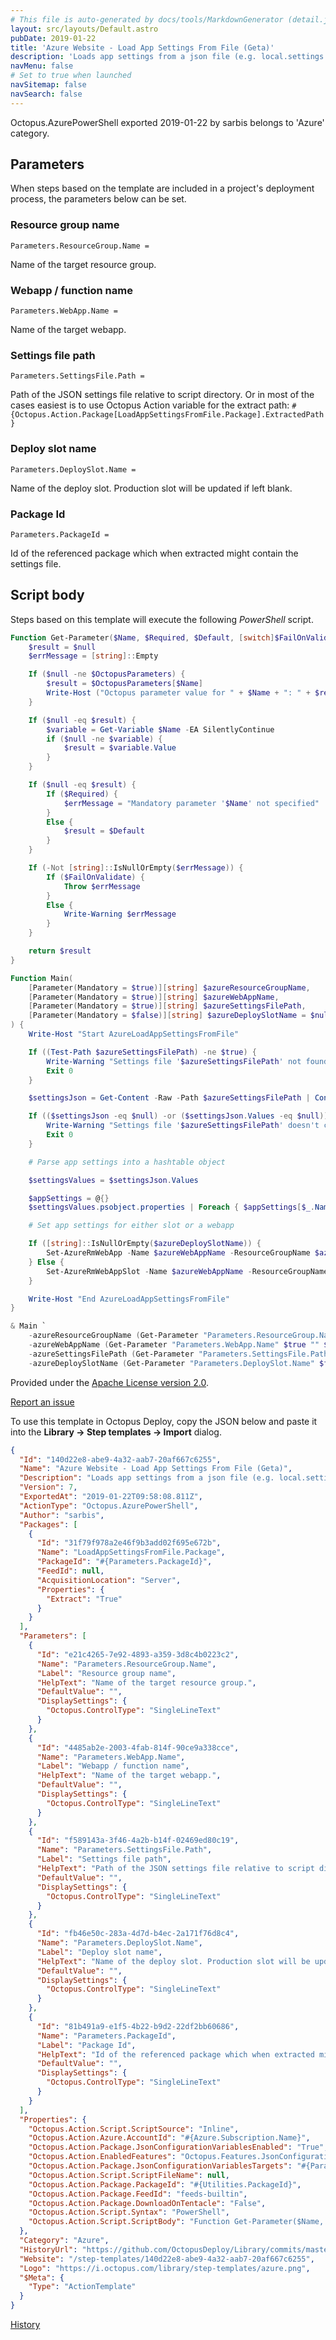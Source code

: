 ```yaml
---
# This file is auto-generated by docs/tools/MarkdownGenerator (detail.js)
layout: src/layouts/Default.astro
pubDate: 2019-01-22
title: 'Azure Website - Load App Settings From File (Geta)'
description: 'Loads app settings from a json file (e.g. local.settings.json) which is also json-transformed to inject environment-specific values.'
navMenu: false
# Set to true when launched
navSitemap: false
navSearch: false
---
```


Octopus.AzurePowerShell exported 2019-01-22 by sarbis belongs to 'Azure' category.

## Parameters

When steps based on the template are included in a project's deployment process, the parameters below can be set.


<div class="param">

### Resource group name

`Parameters.ResourceGroup.Name = `

Name of the target resource group.

</div>
        
<div class="param">

### Webapp / function name

`Parameters.WebApp.Name = `

Name of the target webapp.

</div>
        
<div class="param">

### Settings file path

`Parameters.SettingsFile.Path = `

Path of the JSON settings file relative to script directory. Or in most of the cases easiest is to use Octopus Action variable for the extract path: `#{Octopus.Action.Package[LoadAppSettingsFromFile.Package].ExtractedPath}`

</div>
        
<div class="param">

### Deploy slot name

`Parameters.DeploySlot.Name = `

Name of the deploy slot. Production slot will be updated if left blank.

</div>
        
<div class="param">

### Package Id

`Parameters.PackageId = `

Id of the referenced package which when extracted might contain the settings file.

</div>
        

## Script body

Steps based on this template will execute the following *PowerShell* script.

```powershell
Function Get-Parameter($Name, $Required, $Default, [switch]$FailOnValidate) {
    $result = $null
    $errMessage = [string]::Empty

    If ($null -ne $OctopusParameters) {
        $result = $OctopusParameters[$Name]
        Write-Host ("Octopus parameter value for " + $Name + ": " + $result)
    }

    If ($null -eq $result) {
        $variable = Get-Variable $Name -EA SilentlyContinue
        if ($null -ne $variable) {
            $result = $variable.Value
        }
    }

    If ($null -eq $result) {
        If ($Required) {
            $errMessage = "Mandatory parameter '$Name' not specified"
        }
        Else {
            $result = $Default
        }
    } 

    If (-Not [string]::IsNullOrEmpty($errMessage)) {
        If ($FailOnValidate) {
            Throw $errMessage
        }
        Else {
            Write-Warning $errMessage
        }
    }

    return $result
}

Function Main(
    [Parameter(Mandatory = $true)][string] $azureResourceGroupName,
    [Parameter(Mandatory = $true)][string] $azureWebAppName,
    [Parameter(Mandatory = $true)][string] $azureSettingsFilePath,
    [Parameter(Mandatory = $false)][string] $azureDeploySlotName = $null
) {
    Write-Host "Start AzureLoadAppSettingsFromFile"

    If ((Test-Path $azureSettingsFilePath) -ne $true) {
        Write-Warning "Settings file '$azureSettingsFilePath' not found!"
        Exit 0
    }

    $settingsJson = Get-Content -Raw -Path $azureSettingsFilePath | ConvertFrom-Json

    If (($settingsJson -eq $null) -or ($settingsJson.Values -eq $null)) {
        Write-Warning "Settings file '$azureSettingsFilePath' doesn't contain Values object. Unable to load app settings!"
        Exit 0
    }

    # Parse app settings into a hashtable object

    $settingsValues = $settingsJson.Values

    $appSettings = @{}
    $settingsValues.psobject.properties | Foreach { $appSettings[$_.Name] = $_.Value }

    # Set app settings for either slot or a webapp

    If ([string]::IsNullOrEmpty($azureDeploySlotName)) {
        Set-AzureRmWebApp -Name $azureWebAppName -ResourceGroupName $azureResourceGroupName -AppSettings $appSettings
    } Else {
        Set-AzureRmWebAppSlot -Name $azureWebAppName -ResourceGroupName $azureResourceGroupName -AppSettings $appSettings -Slot $azureDeploySlotName
    }

    Write-Host "End AzureLoadAppSettingsFromFile"
}

& Main `
    -azureResourceGroupName (Get-Parameter "Parameters.ResourceGroup.Name" $true "" $true) `
    -azureWebAppName (Get-Parameter "Parameters.WebApp.Name" $true "" $true) `
    -azureSettingsFilePath (Get-Parameter "Parameters.SettingsFile.Path" $true "" $true) `
    -azureDeploySlotName (Get-Parameter "Parameters.DeploySlot.Name" $false "" $true)
```

Provided under the [Apache License version 2.0](https://github.com/OctopusDeploy/Library/blob/master/LICENSE.txt).

[Report an issue](https://github.com/OctopusDeploy/Library/issues/new?assignees=&labels=&projects=&template=bug-report.yml&title=Issue%20with%20Azure%20Website%20-%20Load%20App%20Settings%20From%20File%20(Geta)&step-template=Azure%20Website%20-%20Load%20App%20Settings%20From%20File%20(Geta))

<div class="get-json">

To use this template in Octopus Deploy, copy the JSON below and paste it into the **Library → Step templates → Import** dialog.

```json
{
  "Id": "140d22e8-abe9-4a32-aab7-20af667c6255",
  "Name": "Azure Website - Load App Settings From File (Geta)",
  "Description": "Loads app settings from a json file (e.g. local.settings.json) which is also json-transformed to inject environment-specific values.",
  "Version": 7,
  "ExportedAt": "2019-01-22T09:58:08.811Z",
  "ActionType": "Octopus.AzurePowerShell",
  "Author": "sarbis",
  "Packages": [
    {
      "Id": "31f79f978a2e46f9b3add02f695e672b",
      "Name": "LoadAppSettingsFromFile.Package",
      "PackageId": "#{Parameters.PackageId}",
      "FeedId": null,
      "AcquisitionLocation": "Server",
      "Properties": {
        "Extract": "True"
      }
    }
  ],
  "Parameters": [
    {
      "Id": "e21c4265-7e92-4893-a359-3d8c4b0223c2",
      "Name": "Parameters.ResourceGroup.Name",
      "Label": "Resource group name",
      "HelpText": "Name of the target resource group.",
      "DefaultValue": "",
      "DisplaySettings": {
        "Octopus.ControlType": "SingleLineText"
      }
    },
    {
      "Id": "4485ab2e-2003-4fab-814f-90ce9a338cce",
      "Name": "Parameters.WebApp.Name",
      "Label": "Webapp / function name",
      "HelpText": "Name of the target webapp.",
      "DefaultValue": "",
      "DisplaySettings": {
        "Octopus.ControlType": "SingleLineText"
      }
    },
    {
      "Id": "f589143a-3f46-4a2b-b14f-02469ed80c19",
      "Name": "Parameters.SettingsFile.Path",
      "Label": "Settings file path",
      "HelpText": "Path of the JSON settings file relative to script directory. Or in most of the cases easiest is to use Octopus Action variable for the extract path: `#{Octopus.Action.Package[LoadAppSettingsFromFile.Package].ExtractedPath}`",
      "DefaultValue": "",
      "DisplaySettings": {
        "Octopus.ControlType": "SingleLineText"
      }
    },
    {
      "Id": "fb46e50c-283a-4d7d-b4ec-2a171f76d8c4",
      "Name": "Parameters.DeploySlot.Name",
      "Label": "Deploy slot name",
      "HelpText": "Name of the deploy slot. Production slot will be updated if left blank.",
      "DefaultValue": "",
      "DisplaySettings": {
        "Octopus.ControlType": "SingleLineText"
      }
    },
    {
      "Id": "81b491a9-e1f5-4b22-b9d2-22df2bb60686",
      "Name": "Parameters.PackageId",
      "Label": "Package Id",
      "HelpText": "Id of the referenced package which when extracted might contain the settings file.",
      "DefaultValue": "",
      "DisplaySettings": {
        "Octopus.ControlType": "SingleLineText"
      }
    }
  ],
  "Properties": {
    "Octopus.Action.Script.ScriptSource": "Inline",
    "Octopus.Action.Azure.AccountId": "#{Azure.Subscription.Name}",
    "Octopus.Action.Package.JsonConfigurationVariablesEnabled": "True",
    "Octopus.Action.EnabledFeatures": "Octopus.Features.JsonConfigurationVariables",
    "Octopus.Action.Package.JsonConfigurationVariablesTargets": "#{Parameters.SettingsFile.Path}",
    "Octopus.Action.Script.ScriptFileName": null,
    "Octopus.Action.Package.PackageId": "#{Utilities.PackageId}",
    "Octopus.Action.Package.FeedId": "feeds-builtin",
    "Octopus.Action.Package.DownloadOnTentacle": "False",
    "Octopus.Action.Script.Syntax": "PowerShell",
    "Octopus.Action.Script.ScriptBody": "Function Get-Parameter($Name, $Required, $Default, [switch]$FailOnValidate) {\n    $result = $null\n    $errMessage = [string]::Empty\n\n    If ($null -ne $OctopusParameters) {\n        $result = $OctopusParameters[$Name]\n        Write-Host (\"Octopus parameter value for \" + $Name + \": \" + $result)\n    }\n\n    If ($null -eq $result) {\n        $variable = Get-Variable $Name -EA SilentlyContinue\n        if ($null -ne $variable) {\n            $result = $variable.Value\n        }\n    }\n\n    If ($null -eq $result) {\n        If ($Required) {\n            $errMessage = \"Mandatory parameter '$Name' not specified\"\n        }\n        Else {\n            $result = $Default\n        }\n    } \n\n    If (-Not [string]::IsNullOrEmpty($errMessage)) {\n        If ($FailOnValidate) {\n            Throw $errMessage\n        }\n        Else {\n            Write-Warning $errMessage\n        }\n    }\n\n    return $result\n}\n\nFunction Main(\n    [Parameter(Mandatory = $true)][string] $azureResourceGroupName,\n    [Parameter(Mandatory = $true)][string] $azureWebAppName,\n    [Parameter(Mandatory = $true)][string] $azureSettingsFilePath,\n    [Parameter(Mandatory = $false)][string] $azureDeploySlotName = $null\n) {\n    Write-Host \"Start AzureLoadAppSettingsFromFile\"\n\n    If ((Test-Path $azureSettingsFilePath) -ne $true) {\n        Write-Warning \"Settings file '$azureSettingsFilePath' not found!\"\n        Exit 0\n    }\n\n    $settingsJson = Get-Content -Raw -Path $azureSettingsFilePath | ConvertFrom-Json\n\n    If (($settingsJson -eq $null) -or ($settingsJson.Values -eq $null)) {\n        Write-Warning \"Settings file '$azureSettingsFilePath' doesn't contain Values object. Unable to load app settings!\"\n        Exit 0\n    }\n\n    # Parse app settings into a hashtable object\n\n    $settingsValues = $settingsJson.Values\n\n    $appSettings = @{}\n    $settingsValues.psobject.properties | Foreach { $appSettings[$_.Name] = $_.Value }\n\n    # Set app settings for either slot or a webapp\n\n    If ([string]::IsNullOrEmpty($azureDeploySlotName)) {\n        Set-AzureRmWebApp -Name $azureWebAppName -ResourceGroupName $azureResourceGroupName -AppSettings $appSettings\n    } Else {\n        Set-AzureRmWebAppSlot -Name $azureWebAppName -ResourceGroupName $azureResourceGroupName -AppSettings $appSettings -Slot $azureDeploySlotName\n    }\n\n    Write-Host \"End AzureLoadAppSettingsFromFile\"\n}\n\n& Main `\n    -azureResourceGroupName (Get-Parameter \"Parameters.ResourceGroup.Name\" $true \"\" $true) `\n    -azureWebAppName (Get-Parameter \"Parameters.WebApp.Name\" $true \"\" $true) `\n    -azureSettingsFilePath (Get-Parameter \"Parameters.SettingsFile.Path\" $true \"\" $true) `\n    -azureDeploySlotName (Get-Parameter \"Parameters.DeploySlot.Name\" $false \"\" $true)"
  },
  "Category": "Azure",
  "HistoryUrl": "https://github.com/OctopusDeploy/Library/commits/master/step-templates//opt/buildagent/work/75443764cd38076d/step-templates/azure-load-appsettings-from-file.json",
  "Website": "/step-templates/140d22e8-abe9-4a32-aab7-20af667c6255",
  "Logo": "https://i.octopus.com/library/step-templates/azure.png",
  "$Meta": {
    "Type": "ActionTemplate"
  }
}
```

[History](https://github.com/OctopusDeploy/Library/commits/master/step-templates/https://github.com/OctopusDeploy/Library/commits/master/step-templates//opt/buildagent/work/75443764cd38076d/step-templates/azure-load-appsettings-from-file.json)

</div>
